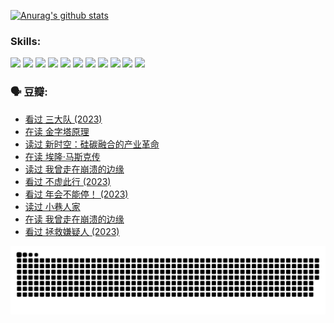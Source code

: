 
[![Anurag's github stats](https://github-readme-stats.vercel.app/api?username=w940853815)](https://github.com/anuraghazra/github-readme-stats)

### Skills:

<code><img height="32" src="https://cdn.jsdelivr.net/npm/simple-icons@v5/icons/python.svg"></code>
<code><img height="32" src="https://cdn.jsdelivr.net/npm/simple-icons@v5/icons/javascript.svg"></code>
<code><img height="32" src="https://cdn.jsdelivr.net/npm/simple-icons@v5/icons/django.svg"></code>
<code><img height="32" src="https://cdn.jsdelivr.net/npm/simple-icons@v5/icons/flask.svg"></code>
<code><img height="32" src="https://cdn.jsdelivr.net/npm/simple-icons@v5/icons/vuetify.svg"></code>
<code><img height="32" src="https://cdn.jsdelivr.net/npm/simple-icons@v5/icons/git.svg"></code>
<code><img height="32" src="https://cdn.jsdelivr.net/npm/simple-icons@v5/icons/docker.svg"></code>
<code><img height="32" src="https://cdn.jsdelivr.net/npm/simple-icons@v5/icons/postgresql.svg"></code>
<code><img height="32" src="https://cdn.jsdelivr.net/npm/simple-icons@v5/icons/elasticsearch.svg"></code>
<code><img height="32" src="https://cdn.jsdelivr.net/npm/simple-icons@v5/icons/macos.svg"></code>
<code><img height="32" src="https://cdn.jsdelivr.net/npm/simple-icons@v5/icons/linux.svg"></code>

### 🗣 豆瓣:

<!-- DOUBAN-ACTIVITIES:START -->
- [看过 三大队‎ (2023)](https://www.douban.com/people/136069238/status/4510323325/?_i=06921762)
- [在读 金字塔原理](https://www.douban.com/people/136069238/status/4507497587/?_i=06921762)
- [读过 新时空：硅碳融合的产业革命](https://www.douban.com/people/136069238/status/4506659177/?_i=06921762)
- [在读 埃隆·马斯克传](https://www.douban.com/people/136069238/status/4500417190/?_i=06921762)
- [读过 我曾走在崩溃的边缘](https://www.douban.com/people/136069238/status/4500416754/?_i=06921762)
- [看过 不虚此行‎ (2023)](https://www.douban.com/people/136069238/status/4499973052/?_i=06921762)
- [看过 年会不能停！‎ (2023)](https://www.douban.com/people/136069238/status/4498582002/?_i=06921762)
- [读过 小巷人家](https://www.douban.com/people/136069238/status/4489290935/?_i=06921762)
- [在读 我曾走在崩溃的边缘](https://www.douban.com/people/136069238/status/4489290559/?_i=06921762)
- [看过 拯救嫌疑人‎ (2023)](https://www.douban.com/people/136069238/status/4477421513/?_i=06921762)
<!-- DOUBAN-ACTIVITIES:END -->


![Snake animation](https://raw.githubusercontent.com/w940853815/w940853815/output/github-contribution-grid-snake.svg)

<!--
**w940853815/w940853815** is a ✨ _special_ ✨ repository because its `README.md` (this file) appears on your GitHub profile.

Here are some ideas to get you started:

- 🔭 I’m currently working on ...
- 🌱 I’m currently learning ...
- 👯 I’m looking to collaborate on ...
- 🤔 I’m looking for help with ...
- 💬 Ask me about ...
- 📫 How to reach me: ...
- 😄 Pronouns: ...
- ⚡ Fun fact: ...
-->
